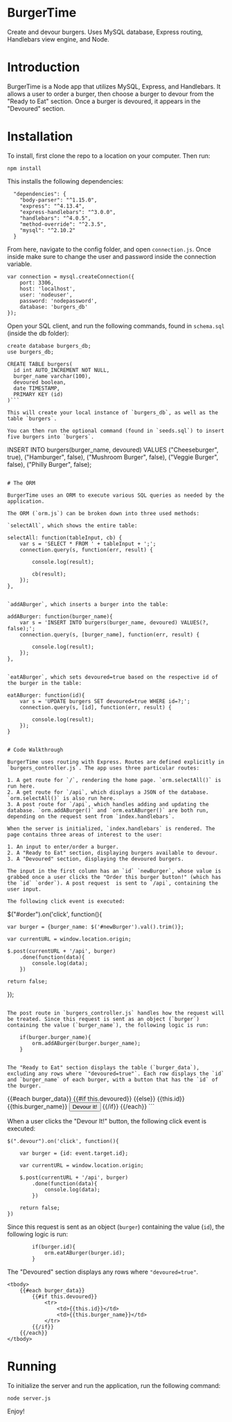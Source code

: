 # BurgerTime
Create and devour burgers. Uses MySQL database, Express routing, Handlebars view engine, and Node.

# Introduction

BurgerTime is a Node app that utilizes MySQL, Express, and Handlebars. It allows a user to order a burger, then choose a burger to devour from the "Ready to Eat" section. Once a burger is devoured, it appears in the "Devoured" section.

# Installation

To install, first clone the repo to a location on your computer. Then run:

```npm install```

This installs the following dependencies:

```
  "dependencies": {
    "body-parser": "^1.15.0",
    "express": "^4.13.4",
    "express-handlebars": "^3.0.0",
    "handlebars": "^4.0.5",
    "method-override": "^2.3.5",
    "mysql": "^2.10.2"
  }
```

From here, navigate to the config folder, and open `connection.js`. Once inside make sure to change the user and password inside the connection variable.

```
var connection = mysql.createConnection({
    port: 3306,
    host: 'localhost',
    user: 'nodeuser',
    password: 'nodepassword',
    database: 'burgers_db'
});

```

Open your SQL client, and run the following commands, found in `schema.sql` (inside the db folder):

```
create database burgers_db;
use burgers_db;

CREATE TABLE burgers(
  id int AUTO_INCREMENT NOT NULL,
  burger_name varchar(100),
  devoured boolean,
  date TIMESTAMP,
  PRIMARY KEY (id)
)```

This will create your local instance of `burgers_db`, as well as the table `burgers`. 

You can then run the optional command (found in `seeds.sql`) to insert five burgers into `burgers`. 

```
INSERT INTO burgers(burger_name, devoured)
    VALUES
      ("Cheeseburger", true),
      ("Hamburger", false),
      ("Mushroom Burger", false),
      ("Veggie Burger", false),
      ("Philly Burger", false);
```

# The ORM

BurgerTime uses an ORM to execute various SQL queries as needed by the application. 

The ORM (`orm.js`) can be broken down into three used methods:

`selectAll`, which shows the entire table:

```
    selectAll: function(tableInput, cb) {
        var s = 'SELECT * FROM ' + tableInput + ';';
        connection.query(s, function(err, result) {

            console.log(result);

            cb(result);
        });
    },
```

`addABurger`, which inserts a burger into the table:

```
    addABurger: function(burger_name){
        var s = 'INSERT INTO burgers(burger_name, devoured) VALUES(?, false);';
        connection.query(s, [burger_name], function(err, result) {
 
            console.log(result);
        });        
    },
```

`eatABurger`, which sets devoured=true based on the respective id of the burger in the table:

```
    eatABurger: function(id){
        var s = 'UPDATE burgers SET devoured=true WHERE id=?;';
        connection.query(s, [id], function(err, result) {
 
            console.log(result);
        });        
    }
```

# Code Walkthrough

BurgerTime uses routing with Express. Routes are defined explicitly in `burgers_controller.js`. The app uses three particular routes:

1. A get route for `/`, rendering the home page. `orm.selectAll()` is run here. 
2. A get route for `/api`, which displays a JSON of the database. `orm.selectAll()` is also run here.
3. A post route for `/api`, which handles adding and updating the database. `orm.addABurger()` and `orm.eatABurger()` are both run, depending on the request sent from `index.handlebars`.

When the server is initialized, `index.handlebars` is rendered. The page contains three areas of interest to the user:

1. An input to enter/order a burger.
2. A "Ready to Eat" section, displaying burgers available to devour.
3. A "Devoured" section, displaying the devoured burgers.

The input in the first column has an `id` `newBurger`, whose value is grabbed once a user clicks the "Order this burger button!" (which has the `id` `order`). A post request  is sent to `/api`, containing the user input.  

The following click event is executed:

```
$("#order").on('click', function(){
	
	var burger = {burger_name: $('#newBurger').val().trim()};

	var currentURL = window.location.origin;

	$.post(currentURL + '/api', burger)
		.done(function(data){
			console.log(data);
		})

	return false;
});
```

The post route in `burgers_controller.js` handles how the request will be treated. Since this request is sent as an object (`burger`) containing the value (`burger_name`), the following logic is run: 

```
		if(burger.burger_name){
			orm.addABurger(burger.burger_name);
		}
```

The "Ready to Eat" section displays the table (`burger_data`), excluding any rows where `"devoured=true"`. Each row displays the `id` and `burger_name` of each burger, with a button that has the `id` of the burger.

```
<tbody>
	{{#each burger_data}}
		{{#if this.devoured}}
		{{else}}
			<tr>
				<td>{{this.id}}</td>
				<td value={{this.burger_name}}>{{this.burger_name}}</td>
				<td><button id={{this.id}} type="submit" class="devour">Devour it!</button></td>
			</tr>
		{{/if}}
	{{/each}}
</tbody>
```

When a user clicks the "Devour It!" button, the following click event is executed: 

```
$(".devour").on('click', function(){

	var burger = {id: event.target.id};

	var currentURL = window.location.origin;

	$.post(currentURL + '/api', burger)
		.done(function(data){
			console.log(data);
		})

	return false;
})
```

Since this request is sent as an object (`burger`) containing the value (`id`), the following logic is run:

```
		if(burger.id){
			orm.eatABurger(burger.id);
		}
```

The "Devoured" section displays any rows where `"devoured=true"`.

```
<tbody>
	{{#each burger_data}}
		{{#if this.devoured}}
			<tr>
				<td>{{this.id}}</td>
				<td>{{this.burger_name}}</td>
			</tr>
		{{/if}}
	{{/each}}
</tbody>
```

# Running

To initialize the server and run the application, run the following command:

```
node server.js
```

Enjoy!